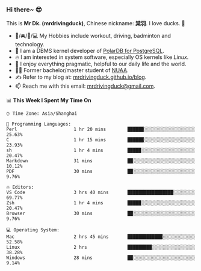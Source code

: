 ### Hi there~ 😎

This is **Mr Dk. (mrdrivingduck)**, Chinese nickname: **棠羽**. I love ducks. 🦆

- 💪/🚘/🏸/💻 My Hobbies include workout, driving, badminton and technology.
- 🍊 I am a DBMS kernel developer of [PolarDB for PostgreSQL](https://github.com/ApsaraDB/PolarDB-for-PostgreSQL).
- 🔥 I am interested in system software, especially OS kernels like *Linux*.
- 🔧 I enjoy everything pragmatic, helpful to our daily life and the world.
- 👨‍🎓 Former bachelor/master student of [NUAA](https://en.wikipedia.org/wiki/Nanjing_University_of_Aeronautics_and_Astronautics).
- ✍ Refer to my blog at: [mrdrivingduck.github.io/blog](https://www.mrdrivingduck.cn/blog/#/).
- 📫 Reach me with this email: [mrdrivingduck@gmail.com](mailto:mrdrivingduck@gmail.com).

<!--START_SECTION:waka-->
📊 **This Week I Spent My Time On** 

```text
⌚︎ Time Zone: Asia/Shanghai

💬 Programming Languages: 
Perl                     1 hr 20 mins        ██████░░░░░░░░░░░░░░░░░░░   25.63% 
C                        1 hr 15 mins        ██████░░░░░░░░░░░░░░░░░░░   23.93% 
sh                       1 hr 4 mins         █████░░░░░░░░░░░░░░░░░░░░   20.47% 
Markdown                 31 mins             ██░░░░░░░░░░░░░░░░░░░░░░░   10.12% 
PDF                      30 mins             ██░░░░░░░░░░░░░░░░░░░░░░░   9.76%

🔥 Editors: 
VS Code                  3 hrs 40 mins       █████████████████░░░░░░░░   69.77% 
Zsh                      1 hr 4 mins         █████░░░░░░░░░░░░░░░░░░░░   20.47% 
Browser                  30 mins             ██░░░░░░░░░░░░░░░░░░░░░░░   9.76%

💻 Operating System: 
Mac                      2 hrs 45 mins       █████████████░░░░░░░░░░░░   52.58% 
Linux                    2 hrs               █████████░░░░░░░░░░░░░░░░   38.28% 
Windows                  28 mins             ██░░░░░░░░░░░░░░░░░░░░░░░   9.14%

```


<!--END_SECTION:waka-->

<!-- ![Mr Dk.'s GitHub Stats](https://github-readme-stats.vercel.app/api?username=mrdrivingduck&count_private&show_icons=true&theme=buefy) -->

<!-- ![Most Used Languages](https://github-readme-stats.vercel.app/api/top-langs/?username=mrdrivingduck&exclude_repo=mips32-CPU,snort-tcp-socket&theme=buefy&layout=compact&langs_count=10) -->


<!--
**mrdrivingduck/mrdrivingduck** is a ✨ _special_ ✨ repository because its `README.md` (this file) appears on your GitHub profile.

Here are some ideas to get you started:

- 🔭 I’m currently working on ...
- 🌱 I’m currently learning ...
- 👯 I’m looking to collaborate on ...
- 🤔 I’m looking for help with ...
- 💬 Ask me about ...
- 📫 How to reach me: ...
- 😄 Pronouns: ...
- ⚡ Fun fact: ...
-->
